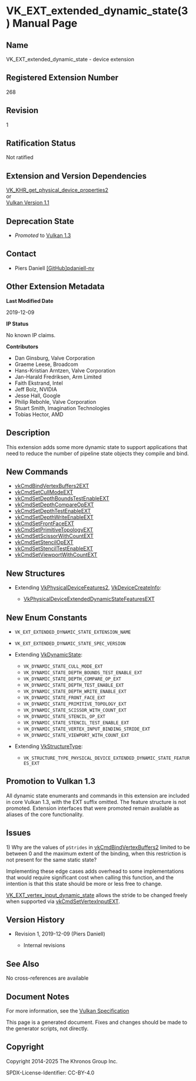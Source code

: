 # VK\_EXT\_extended\_dynamic\_state(3) Manual Page

## Name

VK\_EXT\_extended\_dynamic\_state - device extension



## [](#_registered_extension_number)Registered Extension Number

268

## [](#_revision)Revision

1

## [](#_ratification_status)Ratification Status

Not ratified

## [](#_extension_and_version_dependencies)Extension and Version Dependencies

[VK\_KHR\_get\_physical\_device\_properties2](https://registry.khronos.org/vulkan/specs/latest/man/html/VK_KHR_get_physical_device_properties2.html)  
or  
[Vulkan Version 1.1](#versions-1.1)

## [](#_deprecation_state)Deprecation State

- *Promoted* to [Vulkan 1.3](https://registry.khronos.org/vulkan/specs/latest/html/vkspec.html#versions-1.3-promotions)

## [](#_contact)Contact

- Piers Daniell [\[GitHub\]pdaniell-nv](https://github.com/KhronosGroup/Vulkan-Docs/issues/new?body=%5BVK_EXT_extended_dynamic_state%5D%20%40pdaniell-nv%0A%2AHere%20describe%20the%20issue%20or%20question%20you%20have%20about%20the%20VK_EXT_extended_dynamic_state%20extension%2A)

## [](#_other_extension_metadata)Other Extension Metadata

**Last Modified Date**

2019-12-09

**IP Status**

No known IP claims.

**Contributors**

- Dan Ginsburg, Valve Corporation
- Graeme Leese, Broadcom
- Hans-Kristian Arntzen, Valve Corporation
- Jan-Harald Fredriksen, Arm Limited
- Faith Ekstrand, Intel
- Jeff Bolz, NVIDIA
- Jesse Hall, Google
- Philip Rebohle, Valve Corporation
- Stuart Smith, Imagination Technologies
- Tobias Hector, AMD

## [](#_description)Description

This extension adds some more dynamic state to support applications that need to reduce the number of pipeline state objects they compile and bind.

## [](#_new_commands)New Commands

- [vkCmdBindVertexBuffers2EXT](https://registry.khronos.org/vulkan/specs/latest/man/html/vkCmdBindVertexBuffers2EXT.html)
- [vkCmdSetCullModeEXT](https://registry.khronos.org/vulkan/specs/latest/man/html/vkCmdSetCullModeEXT.html)
- [vkCmdSetDepthBoundsTestEnableEXT](https://registry.khronos.org/vulkan/specs/latest/man/html/vkCmdSetDepthBoundsTestEnableEXT.html)
- [vkCmdSetDepthCompareOpEXT](https://registry.khronos.org/vulkan/specs/latest/man/html/vkCmdSetDepthCompareOpEXT.html)
- [vkCmdSetDepthTestEnableEXT](https://registry.khronos.org/vulkan/specs/latest/man/html/vkCmdSetDepthTestEnableEXT.html)
- [vkCmdSetDepthWriteEnableEXT](https://registry.khronos.org/vulkan/specs/latest/man/html/vkCmdSetDepthWriteEnableEXT.html)
- [vkCmdSetFrontFaceEXT](https://registry.khronos.org/vulkan/specs/latest/man/html/vkCmdSetFrontFaceEXT.html)
- [vkCmdSetPrimitiveTopologyEXT](https://registry.khronos.org/vulkan/specs/latest/man/html/vkCmdSetPrimitiveTopologyEXT.html)
- [vkCmdSetScissorWithCountEXT](https://registry.khronos.org/vulkan/specs/latest/man/html/vkCmdSetScissorWithCountEXT.html)
- [vkCmdSetStencilOpEXT](https://registry.khronos.org/vulkan/specs/latest/man/html/vkCmdSetStencilOpEXT.html)
- [vkCmdSetStencilTestEnableEXT](https://registry.khronos.org/vulkan/specs/latest/man/html/vkCmdSetStencilTestEnableEXT.html)
- [vkCmdSetViewportWithCountEXT](https://registry.khronos.org/vulkan/specs/latest/man/html/vkCmdSetViewportWithCountEXT.html)

## [](#_new_structures)New Structures

- Extending [VkPhysicalDeviceFeatures2](https://registry.khronos.org/vulkan/specs/latest/man/html/VkPhysicalDeviceFeatures2.html), [VkDeviceCreateInfo](https://registry.khronos.org/vulkan/specs/latest/man/html/VkDeviceCreateInfo.html):
  
  - [VkPhysicalDeviceExtendedDynamicStateFeaturesEXT](https://registry.khronos.org/vulkan/specs/latest/man/html/VkPhysicalDeviceExtendedDynamicStateFeaturesEXT.html)

## [](#_new_enum_constants)New Enum Constants

- `VK_EXT_EXTENDED_DYNAMIC_STATE_EXTENSION_NAME`
- `VK_EXT_EXTENDED_DYNAMIC_STATE_SPEC_VERSION`
- Extending [VkDynamicState](https://registry.khronos.org/vulkan/specs/latest/man/html/VkDynamicState.html):
  
  - `VK_DYNAMIC_STATE_CULL_MODE_EXT`
  - `VK_DYNAMIC_STATE_DEPTH_BOUNDS_TEST_ENABLE_EXT`
  - `VK_DYNAMIC_STATE_DEPTH_COMPARE_OP_EXT`
  - `VK_DYNAMIC_STATE_DEPTH_TEST_ENABLE_EXT`
  - `VK_DYNAMIC_STATE_DEPTH_WRITE_ENABLE_EXT`
  - `VK_DYNAMIC_STATE_FRONT_FACE_EXT`
  - `VK_DYNAMIC_STATE_PRIMITIVE_TOPOLOGY_EXT`
  - `VK_DYNAMIC_STATE_SCISSOR_WITH_COUNT_EXT`
  - `VK_DYNAMIC_STATE_STENCIL_OP_EXT`
  - `VK_DYNAMIC_STATE_STENCIL_TEST_ENABLE_EXT`
  - `VK_DYNAMIC_STATE_VERTEX_INPUT_BINDING_STRIDE_EXT`
  - `VK_DYNAMIC_STATE_VIEWPORT_WITH_COUNT_EXT`
- Extending [VkStructureType](https://registry.khronos.org/vulkan/specs/latest/man/html/VkStructureType.html):
  
  - `VK_STRUCTURE_TYPE_PHYSICAL_DEVICE_EXTENDED_DYNAMIC_STATE_FEATURES_EXT`

## [](#_promotion_to_vulkan_1_3)Promotion to Vulkan 1.3

All dynamic state enumerants and commands in this extension are included in core Vulkan 1.3, with the EXT suffix omitted. The feature structure is not promoted. Extension interfaces that were promoted remain available as aliases of the core functionality.

## [](#_issues)Issues

1\) Why are the values of `pStrides` in [vkCmdBindVertexBuffers2](https://registry.khronos.org/vulkan/specs/latest/man/html/vkCmdBindVertexBuffers2.html) limited to be between 0 and the maximum extent of the binding, when this restriction is not present for the same static state?

Implementing these edge cases adds overhead to some implementations that would require significant cost when calling this function, and the intention is that this state should be more or less free to change.

[VK\_EXT\_vertex\_input\_dynamic\_state](https://registry.khronos.org/vulkan/specs/latest/man/html/VK_EXT_vertex_input_dynamic_state.html) allows the stride to be changed freely when supported via [vkCmdSetVertexInputEXT](https://registry.khronos.org/vulkan/specs/latest/man/html/vkCmdSetVertexInputEXT.html).

## [](#_version_history)Version History

- Revision 1, 2019-12-09 (Piers Daniell)
  
  - Internal revisions

## [](#_see_also)See Also

No cross-references are available

## [](#_document_notes)Document Notes

For more information, see the [Vulkan Specification](https://registry.khronos.org/vulkan/specs/latest/html/vkspec.html#VK_EXT_extended_dynamic_state)

This page is a generated document. Fixes and changes should be made to the generator scripts, not directly.

## [](#_copyright)Copyright

Copyright 2014-2025 The Khronos Group Inc.

SPDX-License-Identifier: CC-BY-4.0
